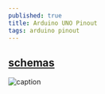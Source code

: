 ```yaml
---
published: true
title: Arduino UNO Pinout
tags: arduino pinout
---
```

## [schemas](https://www.circuito.io/blog/arduino-uno-pinout/)

![caption](https://upload.wikimedia.org/wikipedia/commons/c/c9/Pinout_of_ARDUINO_Board_and_ATMega328PU.svg)
